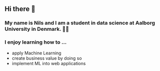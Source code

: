 ## Hi there 👋

### My name is Nils and I am a student in data science at Aalborg University in Denmark. 👨‍💻
### I enjoy learning how to ...
- apply Machine Learning
- create business value by doing so
- implement ML into web applications


<!--
**nilsbayer/nilsbayer** is a ✨ _special_ ✨ repository because its `README.md` (this file) appears on your GitHub profile.

Here are some ideas to get you started:

- 🔭 I’m currently working on ...
- 🌱 I’m currently learning ...
- 👯 I’m looking to collaborate on ...
- 🤔 I’m looking for help with ...
- 💬 Ask me about ...
- 📫 How to reach me: ...
- 😄 Pronouns: ...
- ⚡ Fun fact: ...
-->
